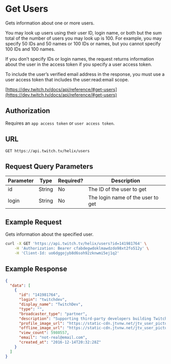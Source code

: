 # Get Users

Gets information about one or more users.

You may look up users using their user ID, login name, or both but the sum total of the number of users you may look up is 100. For example, you may specify 50 IDs and 50 names or 100 IDs or names, but you cannot specify 100 IDs and 100 names.

If you don’t specify IDs or login names, the request returns information about the user in the access token if you specify a user access token.

To include the user’s verified email address in the response, you must use a user access token that includes the user:read:email scope.

[https://dev.twitch.tv/docs/api/reference/#get-users](https://dev.twitch.tv/docs/api/reference/#get-users)

## Authorization

Requires an `app access token` or `user access token`.

## URL

`GET https://api.twitch.tv/helix/users`

## Request Query Parameters

| Parameter  | Type   | Required?  | Description                        |
|------------|--------|------------|------------------------------------|
| id         | String | No         | The ID of the user to get          |
| login      | String | No         | The login name of the user to get  |

## Example Request

Gets information about the specified user.

``` bash
curl -X GET 'https://api.twitch.tv/helix/users?id=141981764' \
    -H 'Authorization: Bearer cfabdegwdoklmawdzdo98xt2fo512y' \
    -H 'Client-Id: uo6dggojyb8d6soh92zknwmi5ej1q2'

```

## Example Response

``` json
{
  "data": [
    {
      "id": "141981764",
      "login": "twitchdev",
      "display_name": "TwitchDev",
      "type": "",
      "broadcaster_type": "partner",
      "description": "Supporting third-party developers building Twitch integrations from chatbots to game integrations.",
      "profile_image_url": "https://static-cdn.jtvnw.net/jtv_user_pictures/8a6381c7-d0c0-4576-b179-38bd5ce1d6af-profile_image-300x300.png",
      "offline_image_url": "https://static-cdn.jtvnw.net/jtv_user_pictures/3f13ab61-ec78-4fe6-8481-8682cb3b0ac2-channel_offline_image-1920x1080.png",
      "view_count": 5980557,
      "email": "not-real@email.com",
      "created_at": "2016-12-14T20:32:28Z"
    }
  ]
}
```